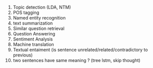 
1. Topic detection (LDA, NTM)
2. POS tagging
3. Named entity recognition
4. text summarization
5. Similar question retrieval
6. Question Answering
7. Sentiment Analysis
8. Machine translation
9. Textual entaiment (is sentence unrelated/related/contradictory to previous)
10. two sentences have same meaning ? (tree lstm, skip thought)


